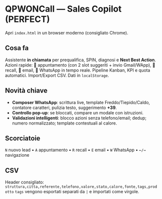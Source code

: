 # QPWONCall — Sales Copilot (PERFECT)

Apri `index.html` in un browser moderno (consigliato Chrome).

## Cosa fa
Assistente **in chiamata** per prequalifica, SPIN, diagnosi e **Next Best Action**. Azioni rapide: 📅 appuntamento (con 2 slot suggeriti + invio Gmail/WApp), 🔔 recall, 📧 email, 💬 WhatsApp in tempo reale. Pipeline Kanban, KPI e quota automatici. Import/Export CSV. Dati in `localStorage`.

## Novità chiave
- **Composer WhatsApp**: scrittura live, template Freddo/Tiepido/Caldo, contatore caratteri, pulizia testo, suggerimento **+39**.
- **Controllo pop‑up**: se bloccati, compare un modale con istruzioni.
- **Validazioni intelligenti**: blocco azioni senza telefono/email; dedup; numero normalizzato; template contestuali al calore.

## Scorciatoie
`N` nuovo lead • `A` appuntamento • `R` recall • `E` email • `W` WhatsApp • `←/→` navigazione

## CSV
Header consigliato: `struttura,citta,referente,telefono,valore,stato,calore,fonte,tags,prodotto`
`tags` vengono esportati separati da `|` e importati come virgole.
